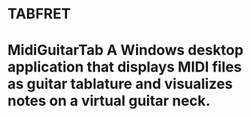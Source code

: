 # TABFRET
# MidiGuitarTab  A Windows desktop application that displays MIDI files as guitar tablature and visualizes notes on a virtual guitar neck.
